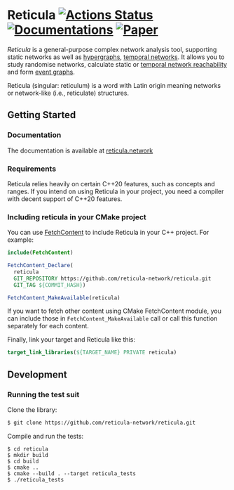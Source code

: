 # Reticula [![Actions Status][action-image]][action-link] [![Documentations][docs-badge]][docs-website] [![Paper][paper-badge]][paper-link]

*Reticula* is a general-purpose complex network analysis tool, supporting
static networks as well as [hypergraphs][hyper], [temporal networks][temp]. It
allows you to study randomise networks, calculate static or [temporal network
reachability][out-component] and form [event graphs][event].

Reticula (singular: reticulum) is a word with Latin origin meaning networks or
network-like (i.e., reticulate) structures.

[action-image]: https://github.com/reticula-network/reticula/workflows/Tests/badge.svg
[action-link]: https://github.com/reticula-network/reticula/actions
[hyper]: https://arxiv.org/abs/2006.01764
[temp]: https://arxiv.org/abs/1108.1780
[event]: https://arxiv.org/abs/1709.05647
[out-component]: https://arxiv.org/abs/1908.11831
[docs-badge]: https://img.shields.io/badge/Docs-docs.reticula.network-success
[docs-website]: https://docs.reticula.network
[paper-badge]: https://img.shields.io/badge/Paper-SoftwareX-informational
[paper-link]: https://www.sciencedirect.com/science/article/pii/S2352711022002199


## Getting Started

### Documentation

The documentation is available at [reticula.network][website]

[website]: https://reticula.network

### Requirements

Reticula relies heavily on certain C++20 features, such as concepts and ranges.
If you intend on using Reticula in your project, you need a compiler with
decent support of C++20 features.

### Including reticula in your CMake project

You can use [FetchContent][FetchContent] to include Reticula in your C++
project. For example:

```cmake
include(FetchContent)

FetchContent_Declare(
  reticula
  GIT_REPOSITORY https://github.com/reticula-network/reticula.git
  GIT_TAG ${COMMIT_HASH})

FetchContent_MakeAvailable(reticula)
```

If you want to fetch other content using CMake FetchContent module, you can
include those in `FetchContent_MakeAvailable` call or call this function
separately for each content.

Finally, link your target and Reticula like this:

```cmake
target_link_libraries(${TARGET_NAME} PRIVATE reticula)
```


[FetchContent]: https://cmake.org/cmake/help/latest/module/FetchContent.html

## Development

### Running the test suit

Clone the library:
```bash
$ git clone https://github.com/reticula-network/reticula.git
```

Compile and run the tests:
```
$ cd reticula
$ mkdir build
$ cd build
$ cmake ..
$ cmake --build . --target reticula_tests
$ ./reticula_tests
```
